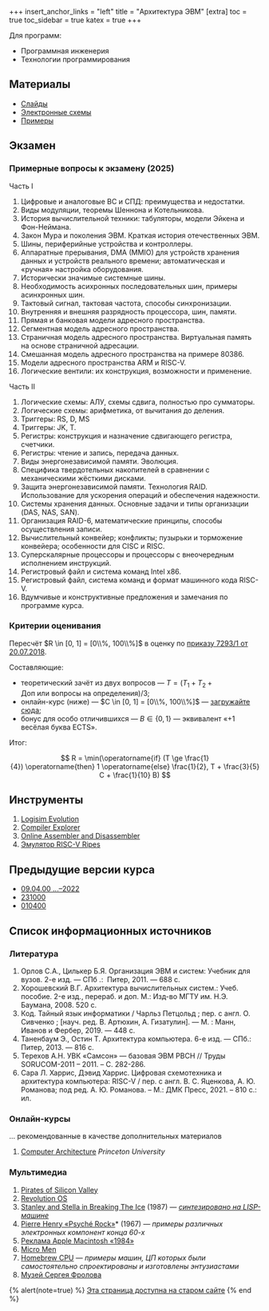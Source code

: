 +++
insert_anchor_links = "left"
title = "Архитектура ЭВМ"
[extra]
toc = true
toc_sidebar = true
katex = true
+++

Для программ:
- Программная инженерия
- Технологии программирования

## Материалы

- [Слайды](https://github.com/dluciv/Computer_Architecture-SPbU-CB.5080/tree/main/slides)
- [Электронные схемы](https://github.com/dluciv/Computer_Architecture-SPbU-CB.5080/tree/main/circuits)
- [Примеры](https://github.com/dluciv/Computer_Architecture-SPbU-CB.5080/tree/main/examples)

<!--
- [Чатик VK Teams](https://myteam.mail.ru/profile/AoLJ35xESHCRJgy_pg0)
- [Табличка с успехами](https://disk.yandex.ru/i/E0ZKv8xnE_3yRg)
-->

## Экзамен

### Примерные вопросы к экзамену (2025)

Часть I

1.  Цифровые и аналоговые ВС и СПД: преимущества и недостатки.
2.  Виды модуляции, теоремы Шеннона и Котельникова.
3.  История вычислительной техники: табуляторы, модели Эйкена и
    Фон-Неймана.
4.  Закон Мура и поколения ЭВМ. Краткая история отечественных ЭВМ.
5.  Шины, периферийные устройства и контроллеры.
6.  Аппаратные прерывания, DMA (MMIO) для устройств хранения данных и
    устройств реального времени; автоматическая и «ручная» настройка
    оборудования.
7.  Исторически значимые системные шины.
8.  Необходимость асихронных последовательных шин, примеры асинхронных
    шин.
9.  Тактовый сигнал, тактовая частота, способы синхронизации.
10. Внутренняя и внешняя разрядность процессора, шин, памяти.
11. Прямая и банковая модели адресного пространства.
12. Сегментная модель адресного пространства.
13. Страничная модель адресного пространства. Виртуальная память на
    основе страничной адресации.
14. Cмешанная модель адресного пространства на примере 80386.
15. Модели адресного пространства ARM и RISC-V.
16. Логические вентили: их конструкция, возможности и применение.

Часть II

1.  Логические схемы: АЛУ, схемы сдвига, полностью про сумматоры.
2.  Логические схемы: арифметика, от вычитания до деления.
3.  Триггеры: RS, D, MS
4.  Триггеры: JK, T.
5.  Регистры: конструкция и назначение сдвигающего регистра, счетчики.
6.  Регистры: чтение и запись, передача данных.
7.  Виды энергонезависимой памяти. Эволюция.
8.  Специфика твердотельных накопителей в сравнении с механическими
    жёсткими дисками.
9.  Защита энергонезависимой памяти. Технология RAID. Использование для
    ускорения операций и обеспечения надежности.
10. Системы хранения данных. Основные задачи и типы организации (DAS,
    NAS, SAN).
11. Организация RAID-6, математические принципы, способы осуществления
    записи.
12. Вычислительный конвейер; конфликты; пузырьки и торможение конвейера;
    особенности для CISC и RISC.
13. Суперскалярные процессоры и процессоры с внеочередным исполнением
    инструкций.
14. Регистровый файл и система команд Intel x86.
15. Регистровый файл, система команд и формат машинного кода RISC-V.
16. Вдумчивые и конструктивные предложения и замечания по программе
    курса.

### Критерии оценивания

Пересчёт $R \in [0, 1] = [0\\%, 100\\%]$ в оценку по [приказу 7293/1 от 20.07.2018](https://spbu.ru/openuniversity/documents/o-primenenii-sistemy-ocenivaniya-v-sootvetstvii-s-trebovaniyami-ects).

Составляющие:

* теоретический зачёт из двух вопросов — $T=(T_1+T_2+\mathrm{Доп~или~вопросы~на~определения})/3$;
* онлайн-курс (ниже) — $C \in [0, 1] = [0\\%, 100\\%]$ — [загружайте сюда](https://hwproj.ru/courses/50043);
* бонус для особо отличившихся — $B \in \{0, 1\}$ — эквивалент «+1 весёлая буква ECTS».

Итог:

$$ R = \min(\operatorname{if} (T \ge \frac{1}{4}) \operatorname{then} 1 \operatorname{else} \frac{1}{2}, T + \frac{3}{5} C + \frac{1}{10} B) $$

## Инструменты

1.  [Logisim Evolution](https://github.com/reds-heig/logisim-evolution)
2.  [Compiler Explorer](https://godbolt.org/)
3.  [Online Assembler and Disassembler](http://shell-storm.org/online/Online-Assembler-and-Disassembler/)
4.  [Эмулятор RISC-V Ripes](http://ripes.me/Ripes/)

## Предыдущие версии курса

- [09.04.00 \...–2022](https://sites.google.com/view/edu2018-dluciv-name/archive/2021-2022/2021-22-архитектура-вычислительных-систем?authuser=0)
- [231000](https://sites.google.com/view/edu2018-dluciv-name/archive/before/архитектура-вычислительных-систем-231000б?authuser=0)
- [010400](https://sites.google.com/view/edu2018-dluciv-name/archive/before/architecture-cs220-010400?authuser=0)

## Список информационных источников

### Литература

1.  Орлов С.А., Цилькер Б.Я. Организация ЭВМ и систем: Учебник для
    вузов. 2-е изд. — СПб .:  Питер, 2011. — 688 с.
2.  Хорошевский В.Г. Архитектура вычислительных систем.: Учеб.
    пособие. 2-e изд., перераб. и доп. M.: Изд-во МГТУ им. H.Э.
    Баумана, 2008. 520 c.
3.  Код. Тайный язык информатики / Чарльз Петцольд ; пер. с англ. О. Сивченко ; [науч.
    ред. В. Артюхин, А. Гизатулин]. — М. : Манн, Иванов и Фербер, 2019. — 448 с.
4.  Таненбаум Э., Остин Т. Архитектура компьютера. 6-е изд. — СПб.:
    Питер, 2013. — 816 с.
5.  Терехов А.Н. УВК «Самсон» — базовая ЭВМ РВСН // Труды
    SORUCOM-2011 – 2011. – С. 282-286.
6.  Сара Л. Харрис, Дэвид Харрис. Цифровая схемотехника и архитектура
    компьютера: RISC-V / пер. с англ. В. С. Яценкова, А. Ю. Романова;
    под ред. А. Ю. Романова. – М.: ДМК Пресс, 2021. – 810 с.: ил.

### Онлайн-курсы

... рекомендованные в качестве дополнительных материалов

1.  [Computer Architecture](https://en.coursera.org/learn/comparch) *Princeton University*

### Мультимедиа

1.  [Pirates of Silicon Valley](http://en.wikipedia.org/wiki/Pirates_of_the_Silicon_Valley)
2.  [Revolution OS](http://en.wikipedia.org/wiki/Revolution_os)
3.  [Stanley and Stella in Breaking The Ice](https://youtu.be/3bTqWsVqyzE) (1987)
    — *[синтезировано на LISP-машине](http://en.wikipedia.org/wiki/Stanley_and_Stella_in:_Breaking_the_Ice)*
4.  [Pierre Henry «Psyché Rock»](http://www.youtube.com/watch?v=AOqfWj0HqNE&feature=related)* (1967)
    — *примеры различных электронных компонент конца 60-х*
5.  [Реклама Apple Macintosh «1984»](http://www.youtube.com/watch?v=OYecfV3ubP8)
6.  [Micro Men](http://en.wikipedia.org/wiki/Micro_Men)
7.  [Homebrew CPU](http://www.homebrewcpu.com/) — *примеры машин,
    ЦП которых были самостоятельно спроектированы и изготовлены
    энтузиастами*
8.  [Музей Сергея Фролова](http://www.leningrad.su/museum/)


{% alert(note=true) %}
[Эта страница доступна на старом сайте](https://sites.google.com/view/edu2018-dluciv-name/Home/architecture)
{% end %}
